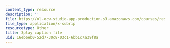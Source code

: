 ```yaml
---
content_type: resource
description: ''
file: https://ol-ocw-studio-app-production.s3.amazonaws.com/courses/res-6-012-introduction-to-probability-spring-2018/16eb6eb052d730c803c16bb1c7a39f8a_YIZd23zGV3M.srt
file_type: application/x-subrip
resourcetype: Other
title: 3play caption file
uid: 16eb6eb0-52d7-30c8-03c1-6bb1c7a39f8a
---
```

